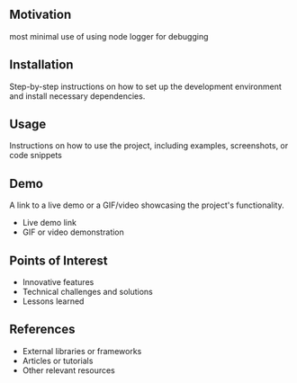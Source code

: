 
<h2 id="motivation">Motivation</h2>
most minimal use of using node logger for debugging

<h2 id="installation">Installation</h2>
<p>Step-by-step instructions on how to set up the development environment and install necessary dependencies. </p>


<h2 id="usage">Usage</h2>
<p>Instructions on how to use the project, including examples, screenshots, or code snippets</p>

<h2 id="demo">Demo</h2>
<p>A link to a live demo or a GIF/video showcasing the project's functionality.</p>
<ul>
    <li>Live demo link</li>
    <li>GIF or video demonstration</li>
</ul>

<h2 id="points-of-interest">Points of Interest</h2>
<ul>
    <li>Innovative features</li>
    <li>Technical challenges and solutions</li>
    <li>Lessons learned</li>
</ul>

<h2 id="references">References</h2>
<ul>
    <li>External libraries or frameworks</li>
    <li>Articles or tutorials</li>
    <li>Other relevant resources</li>
</ul>

